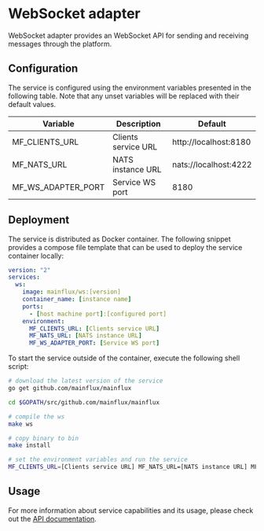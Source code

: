 # WebSocket adapter

WebSocket adapter provides an WebSocket API for sending and receiving messages through the platform.

## Configuration

The service is configured using the environment variables presented in the
following table. Note that any unset variables will be replaced with their
default values.

| Variable             | Description         | Default               |
|----------------------|---------------------|-----------------------|
| MF_CLIENTS_URL       | Clients service URL | http://localhost:8180 |
| MF_NATS_URL          | NATS instance URL   | nats://localhost:4222 |
| MF_WS_ADAPTER_PORT   | Service WS port     | 8180                  |

## Deployment

The service is distributed as Docker container. The following snippet provides
a compose file template that can be used to deploy the service container locally:

```yaml
version: "2"
services:
  ws:
    image: mainflux/ws:[version]
    container_name: [instance name]
    ports:
      - [host machine port]:[configured port]
    environment:
      MF_CLIENTS_URL: [Clients service URL]
      MF_NATS_URL: [NATS instance URL]
      MF_WS_ADAPTER_PORT: [Service WS port]
```

To start the service outside of the container, execute the following shell script:

```bash
# download the latest version of the service
go get github.com/mainflux/mainflux

cd $GOPATH/src/github.com/mainflux/mainflux

# compile the ws
make ws

# copy binary to bin
make install

# set the environment variables and run the service
MF_CLIENTS_URL=[Clients service URL] MF_NATS_URL=[NATS instance URL] MF_WS_ADAPTER_PORT=[Service WS port] $GOBIN/mainflux-ws
```

## Usage

For more information about service capabilities and its usage, please check out
the [API documentation](swagger.yaml).